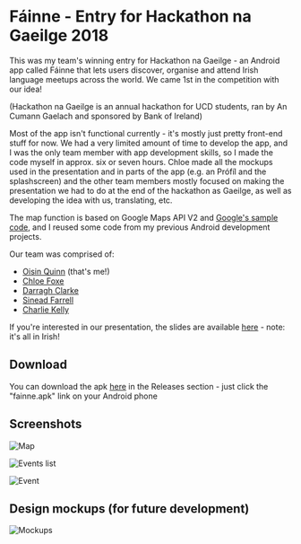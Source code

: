 # Fáinne - Entry for Hackathon na Gaeilge 2018

This was my team's winning entry for Hackathon na Gaeilge - an Android app called Fáinne that lets users discover, organise and attend Irish language meetups across the world. We came 1st in the competition with our idea!

(Hackathon na Gaeilge is an annual hackathon for UCD students, ran by An Cumann Gaelach and sponsored by Bank of Ireland)

Most of the app isn't functional currently - it's mostly just pretty front-end stuff for now. We had a very limited amount of time to develop the app, and I was the only team member with app development skills, so I made the code myself in approx. six or seven hours. Chloe made all the mockups used in the presentation and in parts of the app (e.g. an Prófíl and the splashscreen) and the other team members mostly focused on making the presentation we had to do at the end of the hackathon as Gaeilge, as well as developing the idea with us, translating, etc.

The map function is based on Google Maps API V2 and [Google's sample code](https://github.com/googlemaps/android-samples/tree/master/tutorials/MapWithMarker), and I reused some code from my previous Android development projects.

Our team was comprised of:
- [Oisin Quinn](https://github.com/oisin1001) (that's me!)
- [Chloe Foxe](https://github.com/foxe22)
- [Darragh Clarke](https://github.com/DarraghClarke)
- [Sinead Farrell](https://github.com/sineadfarrell)
- [Charlie Kelly](https://github.com/charleskelly13)

If you're interested in our presentation, the slides are available [here](https://prezi.com/p/gchyxlaqr970/) - note: it's all in Irish!

## Download

You can download the apk [here](https://github.com/oisin1001/hnag18/releases) in the Releases section - just click the "fainne.apk" link on your Android phone

## Screenshots

![Map](screenshots/map.jpg)

![Events list](screenshots/events.jpg)

![Event](screenshots/event.jpg)

## Design mockups (for future development)

![Mockups](screenshots/mockup.png)
